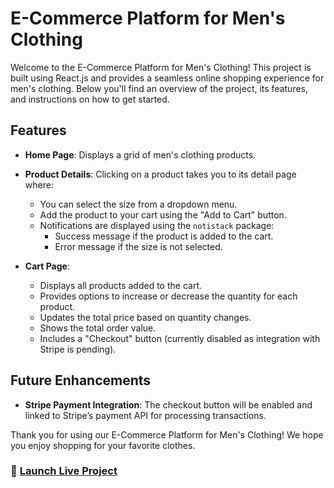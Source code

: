 # E-Commerce Platform for Men's Clothing

Welcome to the E-Commerce Platform for Men's Clothing! This project is built using React.js and provides a seamless online shopping experience for men's clothing. Below you'll find an overview of the project, its features, and instructions on how to get started.

## Features

- **Home Page**: Displays a grid of men's clothing products.
- **Product Details**: Clicking on a product takes you to its detail page where:

  - You can select the size from a dropdown menu.
  - Add the product to your cart using the "Add to Cart" button.
  - Notifications are displayed using the `notistack` package:
    - Success message if the product is added to the cart.
    - Error message if the size is not selected.

- **Cart Page**:
  - Displays all products added to the cart.
  - Provides options to increase or decrease the quantity for each product.
  - Updates the total price based on quantity changes.
  - Shows the total order value.
  - Includes a "Checkout" button (currently disabled as integration with Stripe is pending).

## Future Enhancements

- **Stripe Payment Integration**: The checkout button will be enabled and linked to Stripe’s payment API for processing transactions.

Thank you for using our E-Commerce Platform for Men's Clothing! We hope you enjoy shopping for your favorite clothes.

### 🚀 [Launch Live Project]()
